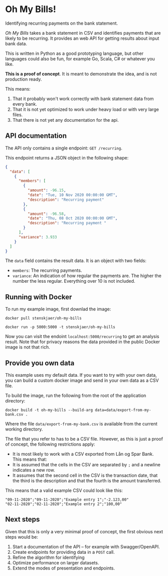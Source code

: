 # Oh My Bills!
Identifying recurring payments on the bank statement.

_Oh My Bills_ takes a bank statement in CSV and identifies payments that are likely to be recurring. It provides an web API for getting results about input bank data.

This is written in Python as a good prototyping language, but other languages could also be fun, for example Go, Scala, C# or whatever you like. 

**This is a proof of concept**. It is meant to demonstrate the idea, and is not production ready. 

This means: 
1. That it probably won't work correctly with bank statement data from every bank. 
2. That it is not yet optimized to work under heavy load or with very large files.
3. That there is not yet any documentation for the api. 

## API documentation

The API only contains a single endpoint: `GET /recurring`. 

This endpoint returns a JSON object in the following shape:
```json
{
  "data": [
    {
      "members": [
        {
          "amount": -96.15,
          "date": "Tue, 10 Nov 2020 00:00:00 GMT",
          "description": "Recurring payment"
        },
        {
          "amount": -96.58,
          "date": "Thu, 08 Oct 2020 00:00:00 GMT",
          "description": "Recurring payment "
        }
      ],
      "variance": 3.933
    }
  ]
}
``` 

The `data` field contains the result data. It is an object with two fields:
- `members`: The recurring payments.
- `variance`: An indication of how regular the payments are. The higher the number the less regular. Everything over 10 is not included.

## Running with Docker

To run my example image, first downlad the image:
```shell script
docker pull stenskjaer/oh-my-bills
```

```
docker run -p 5000:5000 -t stenskjaer/oh-my-bills 
```

Now you can visit the endoint `localhost:5000/recurring` to get an analysis result. Note that for privacy reasons the data provided in the public Docker image is not that rich.

## Provide you own data

This example uses my default data. If you want to try with your own data, you can build a custom docker image and send in your own data as a CSV file.

To build the image, run the following from the root of the application directory:
```
docker build -t oh-my-bills --build-arg data=data/export-from-my-bank.csv .
```

Where the file `data/export-from-my-bank.csv` is available from the current working directory.

The file that you refer to has to be a CSV file. However, as this is just a proof of concept, the following restrictions apply:
- It is most likely to work with a CSV exported from Lån og Spar Bank. This means that:
- It is assumed that the cells in the CSV are separated by `;` and a newline indicates a new row.
- It assumes that the second cell in the CSV is the transaction date, that the third is the description and that the fourth is the amount transferred.

This means that a valid example CSV could look like this:
```text
"09-11-2020";"09-11-2020";"Example entry 1";"-2.123,00"
"02-11-2020";"02-11-2020";"Example entry 2";"100,00"
```


## Next steps

Given that this is only a very minimal proof of concept, the first obvious next steps would be:
1. Start a documentation of the API – for example with Swagger/OpenAPI.
2. Create endpoints for providing data in a `POST` call.
3. Refine the algorithm for identifying 
3. Optimize performance on larger datasets. 
4. Extend the modes of presentation and endpoints.
